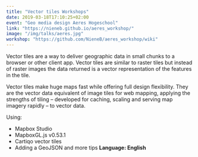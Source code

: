 ```yaml
---
title: "Vector tiles Workshops"
date: 2019-03-18T17:10:25+02:00
event: "Geo media design Aeres Hogeschool"
link: "https://nieneb.github.io/aeres_workshop/"
image: "/img/talks/aeres.jpg"
workshop: "https://github.com/NieneB/aeres_workshop/wiki"
---
```

Vector tiles are a way to deliver geographic data in small chunks to a browser or other client app. Vector tiles are similar to raster tiles but instead of raster images the data returned is a vector representation of the features in the tile.

Vector tiles make huge maps fast while offering full design flexibility. They are the vector data equivalent of image tiles for web mapping, applying the strengths of tiling – developed for caching, scaling and serving map imagery rapidly – to vector data.

<!--more-->
Using:
* Mapbox Studio
* MapboxGL.js v0.53.1
* Cartiqo vector tiles
* Adding a GeoJSON and more tips
**Language: English**
